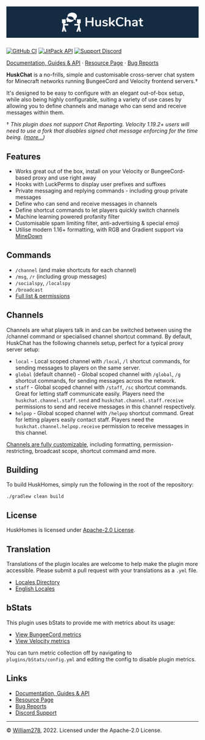 # [![HuskChat Banner](images/banner-graphic.png)](https://github.com/WiIIiam278/HuskChat)
[![GitHub CI](https://img.shields.io/github/workflow/status/WiIIiam278/HuskChat/Java%20CI?logo=github)](https://github.com/WiIIiam278/HuskChat/actions/workflows/java_ci.yml)
[![JitPack API](https://img.shields.io/jitpack/version/net.william278/HuskChat?color=%2300fb9a&label=api&logo=gradle)](https://jitpack.io/#net.william278/HuskChat)
[![Support Discord](https://img.shields.io/discord/818135932103557162.svg?label=&logo=discord&logoColor=fff&color=7389D8&labelColor=6A7EC2)](https://discord.gg/tVYhJfyDWG)

[Documentation, Guides & API](https://william278.net/docs/huskchat/) · [Resource Page](https://www.spigotmc.org/resources/huskchat.94496/) · [Bug Reports](https://github.com/WiIIiam278/HuskChat/issues)

**HuskChat** is a no-frills, simple and customisable cross-server chat system for Minecraft networks running BungeeCord and Velocity frontend servers.&dagger; 

It's designed to be easy to configure with an elegant out-of-box setup, while also being highly configurable, suiting a variety of use cases by allowing you to define channels and manage who can send and receive messages within them.

&dagger; _This plugin does not support Chat Reporting. Velocity 1.19.2+ users will need to use a fork that disables signed chat message enforcing for the time being. ([more&hellip;](https://github.com/WiIIiam278/HuskChat/issues/72))_

## Features
* Works great out of the box, install on your Velocity or BungeeCord-based proxy and use right away
* Hooks with LuckPerms to display user prefixes and suffixes
* Private messaging and replying commands - including group private messages
* Define who can send and receive messages in channels
* Define shortcut commands to let players quickly switch channels
* Machine learning powered profanity filter
* Customisable spam limiting filter, anti-advertising & special emoji
* Utilise modern 1.16+ formatting, with RGB and Gradient support via [MineDown](https://github.com/Phoenix616/MineDown)

## Commands
- `/channel` (and make shortcuts for each channel)
- `/msg`, `/r` (including group messages)
- `/socialspy`, `/localspy`
- `/broadcast`
- [Full list & permissions](https://william278.net/docs/huskchat/Commands-and-Permissions)

## Channels
Channels are what players talk in and can be switched between using the /channel command or specialised channel shortcut
command. By default, HuskChat has the following channels setup, perfect for a typical proxy server setup:

* `local` - Local scoped channel with `/local`, `/l` shortcut commands, for sending messages to players on the same server.
* `global` (default channel) - Global scoped channel with `/global`, `/g` shortcut commands, for sending messages across the network.
* `staff` - Global scoped channel with `/staff`, `/sc` shortcut commands. Great for letting staff communicate easily. Players need the `huskchat.channel.staff.send` and `huskchat.channel.staff.receive` permissions to send and receive messages in this channel respectively.
* `helpop` - Global scoped channel with `/helpop` shortcut command. Great for letting players easily contact staff. Players need the `huskchat.channel.helpop.receive` permission to receive messages in this channel.

[Channels are fully customizable](https://william278.net/docs/huskchat/Channels), including formatting, permission-restricting, broadcast scope, shortcut command amd more.

## Building
To build HuskHomes, simply run the following in the root of the repository:
```
./gradlew clean build
```

## License
HuskHomes is licensed under [Apache-2.0 License](https://github.com/WiIIiam278/HuskChat/blob/master/LICENSE).

## Translation
Translations of the plugin locales are welcome to help make the plugin more accessible. Please submit a pull request with your translations as a `.yml` file.

- [Locales Directory](https://github.com/WiIIiam278/HuskChat/tree/master/common/src/main/resources/languages)
- [English Locales](https://github.com/WiIIiam278/HuskChat/tree/master/common/src/main/resources/languages/en-gb.yml)

## bStats
This plugin uses bStats to provide me with metrics about its usage:
* [View BungeeCord metrics](https://bstats.org/plugin/bungeecord/HuskChat/11882)
* [View Velocity metrics](https://bstats.org/plugin/velocity/HuskChat%20-%20Velocity/14187)

You can turn metric collection off by navigating to `plugins/bStats/config.yml` and editing the config to disable plugin
metrics.

## Links
- [Documentation, Guides & API](https://william278.net/docs/huskchat/)
- [Resource Page](https://www.spigotmc.org/resources/huskchat.94496/)
- [Bug Reports](https://github.com/WiIIiam278/HuskChat/issues)
- [Discord Support](https://discord.gg/tVYhJfyDWG)


---
&copy; [William278](https://william278.net/), 2022. Licensed under the Apache-2.0 License.
